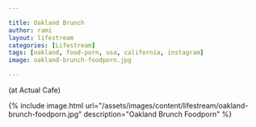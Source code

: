 ```yaml
---

title: Oakland Brunch
author: rami
layout: lifestream 
categories: [Lifestream]
tags: [oakland, food-porn, usa, california, instagram] 
image: oakland-brunch-foodporn.jpg

---
```


(at Actual Cafe)

{% include image.html url="/assets/images/content/lifestream/oakland-brunch-foodporn.jpg" description="Oakland Brunch Foodporn" %}


